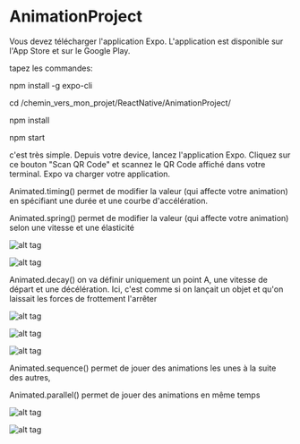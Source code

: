 ﻿# AnimationProject
 

Vous devez télécharger l'application Expo. L'application est disponible sur l'App Store et sur le Google Play.

tapez les commandes: 

npm install -g expo-cli

cd /chemin_vers_mon_projet/ReactNative/AnimationProject/

npm install

npm start

c'est très simple. Depuis votre device, lancez l'application Expo. 
 Cliquez sur ce bouton "Scan QR Code" et scannez le QR Code affiché dans votre terminal. 
Expo va charger votre application.


Animated.timing()  permet de modifier la valeur (qui affecte votre animation) en spécifiant une durée et une courbe d'accélération.

Animated.spring()  permet de modifier la valeur (qui affecte votre animation) selon une vitesse et une élasticité

![alt tag](https://user-images.githubusercontent.com/35267076/79686511-33194280-8241-11ea-9772-046e58519716.jpg)

![alt tag](https://user-images.githubusercontent.com/35267076/79686512-33194280-8241-11ea-9c47-5afc75e6ceac.jpg)

Animated.decay()  on va définir uniquement un point A, une vitesse de départ et une décélération. Ici, c'est comme si on lançait un objet et qu'on laissait les forces de frottement l'arrêter

![alt tag](https://user-images.githubusercontent.com/35267076/79686467-d9b11380-8240-11ea-883b-39cbcae3b7a6.jpg)

![alt tag](https://user-images.githubusercontent.com/35267076/79686471-dc136d80-8240-11ea-8906-e3b77b3818be.jpg)

![alt tag](https://user-images.githubusercontent.com/35267076/79686473-de75c780-8240-11ea-96e2-2e3e35644f92.jpg)

Animated.sequence()  permet de jouer des animations les unes à la suite des autres,

Animated.parallel()  permet de jouer des animations en même temps

![alt tag](https://user-images.githubusercontent.com/35267076/79686507-31e81580-8241-11ea-9261-714686ca9e58.jpg)

![alt tag](https://user-images.githubusercontent.com/35267076/79686476-e9c8f300-8240-11ea-847a-5c108dae3380.jpg)

